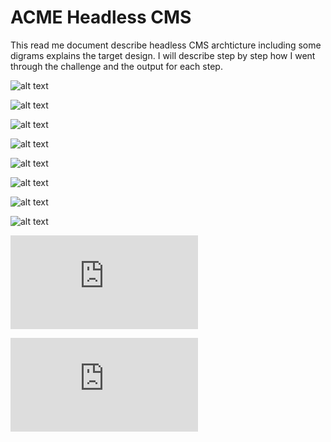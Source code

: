 # ACME Headless CMS
This read me document describe headless CMS archticture including some digrams explains the target design.
I will describe step by step how I went through the challenge and the output for each step.



![alt text](https://github.com/ramyhasaan/architecture-challenge/blob/main/artifacts/ERD.png)

![alt text](https://github.com/ramyhasaan/architecture-challenge/blob/main/artifacts/componentModel.PNG)

![alt text](https://github.com/ramyhasaan/architecture-challenge/blob/main/artifacts/CMWA.png)

![alt text](https://github.com/ramyhasaan/architecture-challenge/blob/main/artifacts/Modeler.png)

![alt text](https://github.com/ramyhasaan/architecture-challenge/blob/main/artifacts/ContentManager.png)

![alt text](https://github.com/ramyhasaan/architecture-challenge/blob/main/artifacts/Publisher.png)

![alt text](https://github.com/ramyhasaan/architecture-challenge/blob/main/artifacts/CMSGUI.png)

![alt text](https://github.com/ramyhasaan/architecture-challenge/blob/main/artifacts/componentsInquirySwagger.PNG)

![alt offer component model sample](https://github.com/ramyhasaan/architecture-challenge/blob/main/artifacts/model.json)

![alt offer component content sample](https://github.com/ramyhasaan/architecture-challenge/blob/main/artifacts/content.json)
